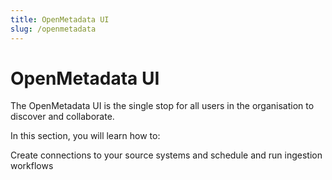 ```yaml
---
title: OpenMetadata UI
slug: /openmetadata
---
```


# OpenMetadata UI

The OpenMetadata UI is the single stop for all users in the organisation to discover and collaborate.

In this section, you will learn how to:

<InlineCalloutContainer>
  <InlineCallout color="violet-70" icon="description" bold="Metadata Ingestion" href="/openmetadata/ingestion">
    Create connections to your source systems and schedule and run ingestion workflows
  </InlineCallout>
  
</InlineCalloutContainer>

